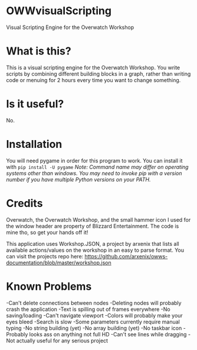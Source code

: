 # OWWvisualScripting
Visual Scripting Engine for the Overwatch Workshop

# What is this?
This is a visual scripting engine for the Overwatch Workshop.
You write scripts by combining different building blocks in a graph, rather than writing code or menuing for 2 hours every time you want to change something.

# Is it useful?
No.

# Installation
You will need pygame in order for this program to work. You can install it with
`pip install -U pygame`
*Note: Command name may differ on operating systems other than windows. You may need to invoke pip with a version number if you have multiple Python versions on your PATH.*

# Credits
Overwatch, the Overwatch Workshop, and the small hammer icon I used for the window header are property of Blizzard Entertainment.
The code is mine tho, so get your hands off it!

This application uses Workshop.JSON, a project by arxenix that lists all available actions/values on the workshop in an easy to parse format.
You can visit the projects repo here: https://github.com/arxenix/owws-documentation/blob/master/workshop.json

# Known Problems

 -Can't delete connections between nodes
 -Deleting nodes will probably crash the application
 -Text is spilling out of frames everywhere
 -No saving/loading
 -Can't navigate viewport
 -Colors will probably make your eyes bleed
 -Search is slow
 -Some parameters currently require manual typing
 -No string building (yet)
 -No array building (yet)
 -No taskbar icon
 -Probably looks ass on anything not full HD
 -Can't see lines while dragging
 -Not actually useful for any serious project